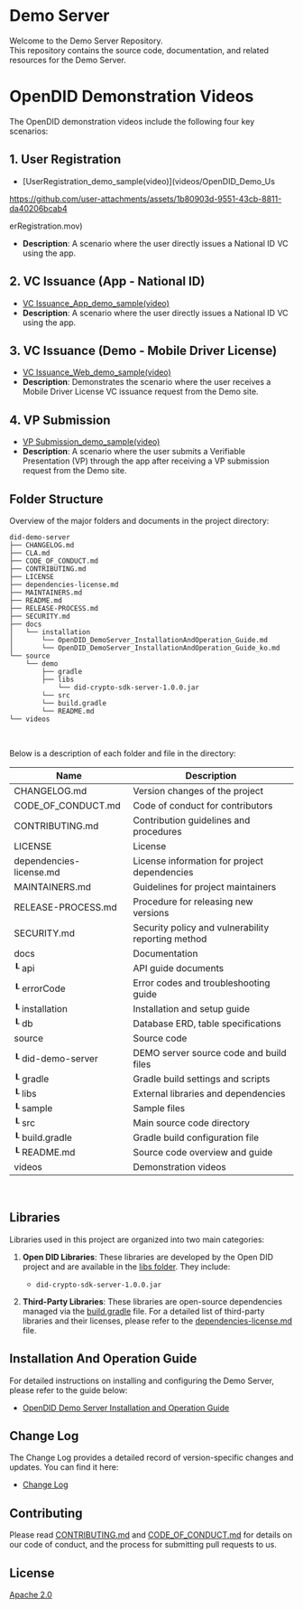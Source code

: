 Demo Server
==

Welcome to the Demo Server Repository. <br>
This repository contains the source code, documentation, and related resources for the Demo Server.

# OpenDID Demonstration Videos

The OpenDID demonstration videos include the following four key scenarios:

## 1. User Registration
- [UserRegistration_demo_sample(video)](videos/OpenDID_Demo_Us

https://github.com/user-attachments/assets/1b80903d-9551-43cb-8811-da40206bcab4

erRegistration.mov)
- **Description**: A scenario where the user directly issues a National ID VC using the app.

## 2. VC Issuance (App - National ID)
- [VC Issuance_App_demo_sample(video)](videos/OpenDID_Demo_VCIssuance_App.mov)
- **Description**: A scenario where the user directly issues a National ID VC using the app.

## 3. VC Issuance (Demo - Mobile Driver License)
- [ VC Issuance_Web_demo_sample(video)](videos/OpenDID_Demo_VCIssuance_Demo.mov)
- **Description**: Demonstrates the scenario where the user receives a Mobile Driver License VC issuance request from the Demo site.

## 4. VP Submission
- [VP Submission_demo_sample(video)](videos/OpenDID_Demo_VPSubmission.mov)
- **Description**: A scenario where the user submits a Verifiable Presentation (VP) through the app after receiving a VP submission request from the Demo site.

## Folder Structure
Overview of the major folders and documents in the project directory:

```
did-demo-server
├── CHANGELOG.md
├── CLA.md
├── CODE_OF_CONDUCT.md
├── CONTRIBUTING.md
├── LICENSE
├── dependencies-license.md
├── MAINTAINERS.md
├── README.md
├── RELEASE-PROCESS.md
├── SECURITY.md
├── docs
│   └── installation
│       └── OpenDID_DemoServer_InstallationAndOperation_Guide.md
│       └── OpenDID_DemoServer_InstallationAndOperation_Guide_ko.md
└── source
    └── demo
        ├── gradle
        ├── libs
            └── did-crypto-sdk-server-1.0.0.jar
        └── src
        └── build.gradle
        └── README.md
└── videos
```

<br/>

Below is a description of each folder and file in the directory:

| Name                    | Description                                         |
| ----------------------- | --------------------------------------------------- |
| CHANGELOG.md            | Version changes of the project                      |
| CODE_OF_CONDUCT.md      | Code of conduct for contributors                    |
| CONTRIBUTING.md         | Contribution guidelines and procedures              |
| LICENSE                 | License                                             |
| dependencies-license.md | License information for project dependencies        |
| MAINTAINERS.md          | Guidelines for project maintainers                  |
| RELEASE-PROCESS.md      | Procedure for releasing new versions                |
| SECURITY.md             | Security policy and vulnerability reporting method  |
| docs                    | Documentation                                       |
| ┖ api                   | API guide documents                                 |
| ┖ errorCode             | Error codes and troubleshooting guide               |
| ┖ installation          | Installation and setup guide                        |
| ┖ db                    | Database ERD, table specifications                  |
| source                  | Source code                                         |
| ┖ did-demo-server       | DEMO server source code and build files             |
| ┖ gradle                | Gradle build settings and scripts                   |
| ┖ libs                  | External libraries and dependencies                 |
| ┖ sample                | Sample files                                        |
| ┖ src                   | Main source code directory                          |
| ┖ build.gradle          | Gradle build configuration file                     |
| ┖ README.md             | Source code overview and guide                      |
| videos                  | Demonstration videos                                |

<br/>


## Libraries

Libraries used in this project are organized into two main categories:

1. **Open DID Libraries**: These libraries are developed by the Open DID project and are available in the [libs folder](source/demo/libs). They include:

   - `did-crypto-sdk-server-1.0.0.jar`

2. **Third-Party Libraries**: These libraries are open-source dependencies managed via the [build.gradle](source/demo/build.gradle) file. For a detailed list of third-party libraries and their licenses, please refer to the [dependencies-license.md](dependencies-license.md) file.

## Installation And Operation Guide

For detailed instructions on installing and configuring the Demo Server, please refer to the guide below:
- [OpenDID Demo Server Installation and Operation Guide](docs/installation/OpenDID_DemoServer_InstallationAndOperation_Guide.md)  

## Change Log

The Change Log provides a detailed record of version-specific changes and updates. You can find it here:
- [Change Log](./CHANGELOG.md)  

## Contributing

Please read [CONTRIBUTING.md](CONTRIBUTING.md) and [CODE_OF_CONDUCT.md](CODE_OF_CONDUCT.md) for details on our code of conduct, and the process for submitting pull requests to us.

## License
[Apache 2.0](LICENSE)
